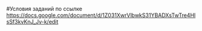 #Условия заданий по ссылке
https://docs.google.com/document/d/1Z031XwrVlbwkS31YBADXsTwTre4HlsSf3kvKnJ_Jv-k/edit